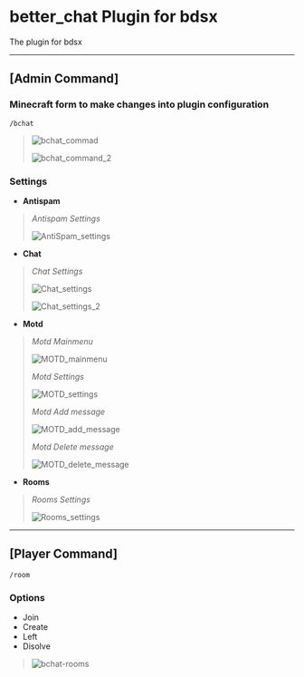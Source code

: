 # better_chat Plugin for bdsx

The plugin for bdsx

---

## **[Admin Command]**

### Minecraft form to make changes into plugin configuration

`/bchat`

> ![bchat_commad](./resource/bchat_admin_cmd_2.png)
>
> ![bchat_command_2](./resource/bchat_admin_cmd.png)

### Settings

- **Antispam**

> *Antispam Settings*
>
> ![AntiSpam_settings](./resource/bchat_antispam_settings.png)

- **Chat**

> *Chat Settings*
>
> ![Chat_settings](./resource/bchat_chat_settings.png)
>
> ![Chat_settings_2](./resource/bchat_chat_settings_2.png)

- **Motd**

> *Motd Mainmenu*
>
> ![MOTD_mainmenu](./resource/bchat_motd_settings_mainmenu.png)
>
> *Motd Settings*
>
> ![MOTD_settings](./resource/bchat_motd_settings.png)
>
> *Motd Add message*
>
> ![MOTD_add_message](./resource/bchat_motd_add_mess.png)
>
> *Motd Delete message*
>
> ![MOTD_delete_message](./resource/bchat_motd_del_mess.png)

- **Rooms**

> *Rooms Settings*
>
> ![Rooms_settings](./resource/bchat_rooms_settings.png)

---

## **[Player Command]**

`/room`

### Options

- Join
- Create
- Left
- Disolve

> ![bchat-rooms](./resource/room_cmd.png)
